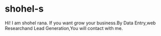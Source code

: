 # shohel-s
Hi! I am shohel rana. If you want grow your business.By Data Entry,web Researchand Lead Generation,You will contact with me.
